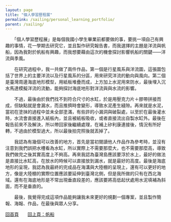 ```yaml
---
layout: page
title: "個人學習歷程展"
permalink: /sailing/personal_learning_portfolio/
parent: /sailing/
---
```

　　「個人學習歷程展」是每個我國小學生畢業前都要做的事，要挑一項自己有興趣的事情，花一學期去研究它，並且製作研究報告書，而我選擇的主題是洋流與帆船，因為我對於帆船有興趣，而我想要藉由這次的機會探討影響帆船的關鍵——洋流與季風。

　　在研究過程中，我一共做了兩件作品，第一個是行星風系與洋流圖，這張圖包括了世界上的主要洋流以及行星風系的分區，用來研究洋流的動向與風向。第二個是臺灣周邊海底地形模型，用紙板堆疊而成，上方加上水泥用來防水，最後埋入沉水馬達模擬洋流的流動，能夠探討海底地形對洋流與與水流的影響。

　　不過，最後由於我們找不到符合尺寸的水缸，於是用壓克力片＋膠帶拼接而成，但缺點就是會漏水，而且推擠時會變形，導致水泥產生縫隙。再來就是水泥，當初在塗抹的過程中並未全部塗滿，有些許的小漏洞與破裂處，以至於在最後灌水時，水流會直接進入紙板內，並且被紙板吸收，或者直接流出自製水缸外。最後在報告前來不及解決，所以帶回家後繼續處理，在補上矽利康連接後，情況有所好轉，不過由於模型過大，所以最後拍完照後就丟掉了。

　　我認為有幾個可以改善的地方，首先是當初閱讀他人作品作為參考時，並沒有注意到我們誤把水槽看為水缸，所以實際上不需要那麼大，也不需要那麼高，導致我們做完之後其實高度上不夠高。再來我認為臺灣島應該要浮於水上，最好的做法是直接比水缸高，在放水的時候可以直接放到漏水，就是最好的高度。最後是海底地形的呈現，我認為我最終的完成品在海溝與大陸棚的呈現上，還有可以更好的地方，像是大陸棚的實際位置應該要延伸到臺灣北側，但是我所做的只有在西北海域。還有在海底地形是不常出現垂直段差的，應該要將高低起伏處用水泥填補為斜面，而不是垂直的。

　　最後，我覺得完成這項作品能夠讓我未來更好的規劃一個專案，並且製作簡報、海報、作品，在最後與眾人分享。

[回首頁](/activity_reflections/)　　[回上頁：帆船](/activity_reflections/sailing/)